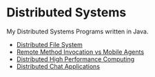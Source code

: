 # Distributed Systems

My Distributed Systems Programs written in Java.

- [Distributed File System](/program4)
- [Remote Method Invocation vs Mobile Agents](/program3)
- [Distributed High Performance Computing](/program2)
- [Distributed Chat Applications](/program1)